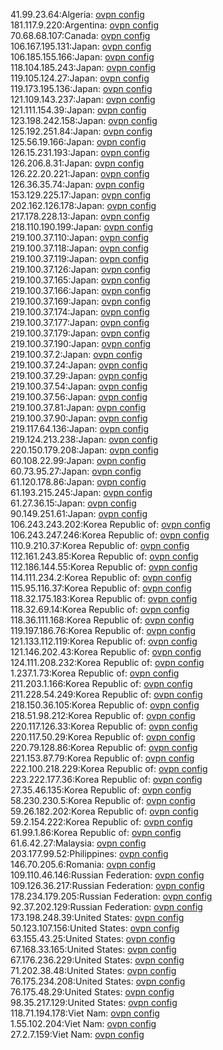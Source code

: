 41.99.23.64:Algeria: [ovpn config](vpn/41_99_23_64.ovpn)  
181.117.9.220:Argentina: [ovpn config](vpn/181_117_9_220.ovpn)  
70.68.68.107:Canada: [ovpn config](vpn/70_68_68_107.ovpn)  
106.167.195.131:Japan: [ovpn config](vpn/106_167_195_131.ovpn)  
106.185.155.166:Japan: [ovpn config](vpn/106_185_155_166.ovpn)  
118.104.185.243:Japan: [ovpn config](vpn/118_104_185_243.ovpn)  
119.105.124.27:Japan: [ovpn config](vpn/119_105_124_27.ovpn)  
119.173.195.136:Japan: [ovpn config](vpn/119_173_195_136.ovpn)  
121.109.143.237:Japan: [ovpn config](vpn/121_109_143_237.ovpn)  
121.111.154.39:Japan: [ovpn config](vpn/121_111_154_39.ovpn)  
123.198.242.158:Japan: [ovpn config](vpn/123_198_242_158.ovpn)  
125.192.251.84:Japan: [ovpn config](vpn/125_192_251_84.ovpn)  
125.56.19.166:Japan: [ovpn config](vpn/125_56_19_166.ovpn)  
126.15.231.193:Japan: [ovpn config](vpn/126_15_231_193.ovpn)  
126.206.8.31:Japan: [ovpn config](vpn/126_206_8_31.ovpn)  
126.22.20.221:Japan: [ovpn config](vpn/126_22_20_221.ovpn)  
126.36.35.74:Japan: [ovpn config](vpn/126_36_35_74.ovpn)  
153.129.225.17:Japan: [ovpn config](vpn/153_129_225_17.ovpn)  
202.162.126.178:Japan: [ovpn config](vpn/202_162_126_178.ovpn)  
217.178.228.13:Japan: [ovpn config](vpn/217_178_228_13.ovpn)  
218.110.190.199:Japan: [ovpn config](vpn/218_110_190_199.ovpn)  
219.100.37.110:Japan: [ovpn config](vpn/219_100_37_110.ovpn)  
219.100.37.118:Japan: [ovpn config](vpn/219_100_37_118.ovpn)  
219.100.37.119:Japan: [ovpn config](vpn/219_100_37_119.ovpn)  
219.100.37.126:Japan: [ovpn config](vpn/219_100_37_126.ovpn)  
219.100.37.165:Japan: [ovpn config](vpn/219_100_37_165.ovpn)  
219.100.37.166:Japan: [ovpn config](vpn/219_100_37_166.ovpn)  
219.100.37.169:Japan: [ovpn config](vpn/219_100_37_169.ovpn)  
219.100.37.174:Japan: [ovpn config](vpn/219_100_37_174.ovpn)  
219.100.37.177:Japan: [ovpn config](vpn/219_100_37_177.ovpn)  
219.100.37.179:Japan: [ovpn config](vpn/219_100_37_179.ovpn)  
219.100.37.190:Japan: [ovpn config](vpn/219_100_37_190.ovpn)  
219.100.37.2:Japan: [ovpn config](vpn/219_100_37_2.ovpn)  
219.100.37.24:Japan: [ovpn config](vpn/219_100_37_24.ovpn)  
219.100.37.29:Japan: [ovpn config](vpn/219_100_37_29.ovpn)  
219.100.37.54:Japan: [ovpn config](vpn/219_100_37_54.ovpn)  
219.100.37.56:Japan: [ovpn config](vpn/219_100_37_56.ovpn)  
219.100.37.81:Japan: [ovpn config](vpn/219_100_37_81.ovpn)  
219.100.37.90:Japan: [ovpn config](vpn/219_100_37_90.ovpn)  
219.117.64.136:Japan: [ovpn config](vpn/219_117_64_136.ovpn)  
219.124.213.238:Japan: [ovpn config](vpn/219_124_213_238.ovpn)  
220.150.179.208:Japan: [ovpn config](vpn/220_150_179_208.ovpn)  
60.108.22.99:Japan: [ovpn config](vpn/60_108_22_99.ovpn)  
60.73.95.27:Japan: [ovpn config](vpn/60_73_95_27.ovpn)  
61.120.178.86:Japan: [ovpn config](vpn/61_120_178_86.ovpn)  
61.193.215.245:Japan: [ovpn config](vpn/61_193_215_245.ovpn)  
61.27.36.15:Japan: [ovpn config](vpn/61_27_36_15.ovpn)  
90.149.251.61:Japan: [ovpn config](vpn/90_149_251_61.ovpn)  
106.243.243.202:Korea Republic of: [ovpn config](vpn/106_243_243_202.ovpn)  
106.243.247.246:Korea Republic of: [ovpn config](vpn/106_243_247_246.ovpn)  
110.9.210.37:Korea Republic of: [ovpn config](vpn/110_9_210_37.ovpn)  
112.161.243.85:Korea Republic of: [ovpn config](vpn/112_161_243_85.ovpn)  
112.186.144.55:Korea Republic of: [ovpn config](vpn/112_186_144_55.ovpn)  
114.111.234.2:Korea Republic of: [ovpn config](vpn/114_111_234_2.ovpn)  
115.95.116.37:Korea Republic of: [ovpn config](vpn/115_95_116_37.ovpn)  
118.32.175.183:Korea Republic of: [ovpn config](vpn/118_32_175_183.ovpn)  
118.32.69.14:Korea Republic of: [ovpn config](vpn/118_32_69_14.ovpn)  
118.36.111.168:Korea Republic of: [ovpn config](vpn/118_36_111_168.ovpn)  
119.197.186.76:Korea Republic of: [ovpn config](vpn/119_197_186_76.ovpn)  
121.133.112.119:Korea Republic of: [ovpn config](vpn/121_133_112_119.ovpn)  
121.146.202.43:Korea Republic of: [ovpn config](vpn/121_146_202_43.ovpn)  
124.111.208.232:Korea Republic of: [ovpn config](vpn/124_111_208_232.ovpn)  
1.237.1.73:Korea Republic of: [ovpn config](vpn/1_237_1_73.ovpn)  
211.203.1.166:Korea Republic of: [ovpn config](vpn/211_203_1_166.ovpn)  
211.228.54.249:Korea Republic of: [ovpn config](vpn/211_228_54_249.ovpn)  
218.150.36.105:Korea Republic of: [ovpn config](vpn/218_150_36_105.ovpn)  
218.51.98.212:Korea Republic of: [ovpn config](vpn/218_51_98_212.ovpn)  
220.117.126.33:Korea Republic of: [ovpn config](vpn/220_117_126_33.ovpn)  
220.117.50.29:Korea Republic of: [ovpn config](vpn/220_117_50_29.ovpn)  
220.79.128.86:Korea Republic of: [ovpn config](vpn/220_79_128_86.ovpn)  
221.153.87.79:Korea Republic of: [ovpn config](vpn/221_153_87_79.ovpn)  
222.100.218.229:Korea Republic of: [ovpn config](vpn/222_100_218_229.ovpn)  
223.222.177.36:Korea Republic of: [ovpn config](vpn/223_222_177_36.ovpn)  
27.35.46.135:Korea Republic of: [ovpn config](vpn/27_35_46_135.ovpn)  
58.230.230.5:Korea Republic of: [ovpn config](vpn/58_230_230_5.ovpn)  
59.26.182.202:Korea Republic of: [ovpn config](vpn/59_26_182_202.ovpn)  
59.2.154.222:Korea Republic of: [ovpn config](vpn/59_2_154_222.ovpn)  
61.99.1.86:Korea Republic of: [ovpn config](vpn/61_99_1_86.ovpn)  
61.6.42.27:Malaysia: [ovpn config](vpn/61_6_42_27.ovpn)  
203.177.99.52:Philippines: [ovpn config](vpn/203_177_99_52.ovpn)  
146.70.205.6:Romania: [ovpn config](vpn/146_70_205_6.ovpn)  
109.110.46.146:Russian Federation: [ovpn config](vpn/109_110_46_146.ovpn)  
109.126.36.217:Russian Federation: [ovpn config](vpn/109_126_36_217.ovpn)  
178.234.179.205:Russian Federation: [ovpn config](vpn/178_234_179_205.ovpn)  
92.37.202.129:Russian Federation: [ovpn config](vpn/92_37_202_129.ovpn)  
173.198.248.39:United States: [ovpn config](vpn/173_198_248_39.ovpn)  
50.123.107.156:United States: [ovpn config](vpn/50_123_107_156.ovpn)  
63.155.43.25:United States: [ovpn config](vpn/63_155_43_25.ovpn)  
67.168.33.165:United States: [ovpn config](vpn/67_168_33_165.ovpn)  
67.176.236.229:United States: [ovpn config](vpn/67_176_236_229.ovpn)  
71.202.38.48:United States: [ovpn config](vpn/71_202_38_48.ovpn)  
76.175.234.208:United States: [ovpn config](vpn/76_175_234_208.ovpn)  
76.175.48.29:United States: [ovpn config](vpn/76_175_48_29.ovpn)  
98.35.217.129:United States: [ovpn config](vpn/98_35_217_129.ovpn)  
118.71.194.178:Viet Nam: [ovpn config](vpn/118_71_194_178.ovpn)  
1.55.102.204:Viet Nam: [ovpn config](vpn/1_55_102_204.ovpn)  
27.2.7.159:Viet Nam: [ovpn config](vpn/27_2_7_159.ovpn)  
